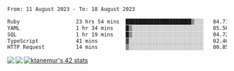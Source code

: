 <!--START_SECTION:waka-->

```txt
From: 11 August 2023 - To: 18 August 2023

Ruby                  23 hrs 54 mins  █████████████████████▒░░░   84.71 %
YAML                  1 hr 34 mins    █▒░░░░░░░░░░░░░░░░░░░░░░░   05.56 %
SQL                   1 hr 19 mins    █▒░░░░░░░░░░░░░░░░░░░░░░░   04.72 %
TypeScript            41 mins         ▓░░░░░░░░░░░░░░░░░░░░░░░░   02.46 %
HTTP Request          14 mins         ▒░░░░░░░░░░░░░░░░░░░░░░░░   00.85 %
```

<!--END_SECTION:waka-->
<a href="https://github.com/anuraghazra/github-readme-stats">
  <img align="left" src="https://github-readme-stats.vercel.app/api?username=Tanesan&count_private=true&show_icons=true" />
<img align="left" src="https://github-readme-stats.vercel.app/api/top-langs/?username=Tanesan" />
</a>

[![ktanemur's 42 stats](https://badge42.vercel.app/api/v2/cl1wslf6s002109l771rng2w8/stats?cursusId=21&coalitionId=62)](https://github.com/JaeSeoKim/badge42)
